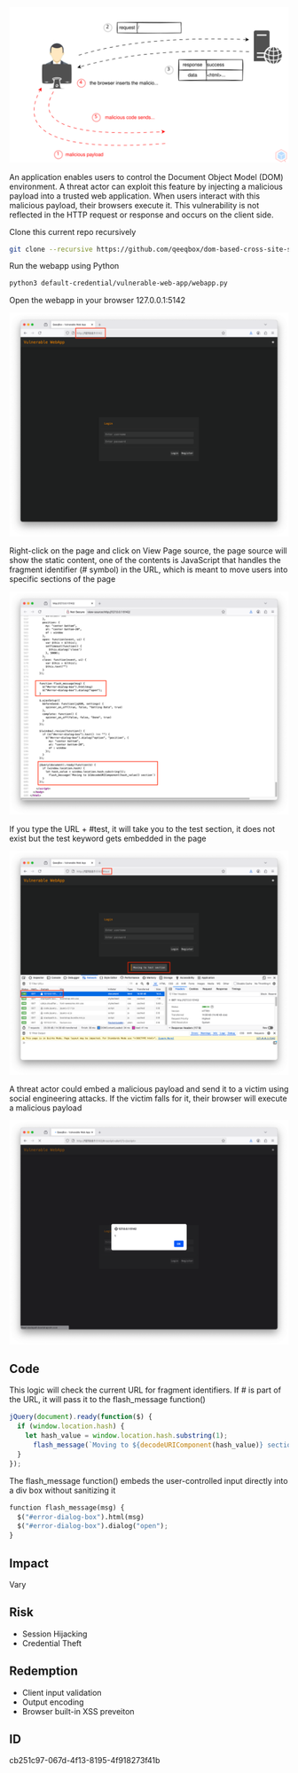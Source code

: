 <p align="center"> <img src="https://raw.githubusercontent.com/qeeqbox/dom-based-cross-site-scripting/main/content/dom-based-cross-site-scripting.svg"></p>

An application enables users to control the Document Object Model (DOM) environment. A threat actor can exploit this feature by injecting a malicious payload into a trusted web application. When users interact with this malicious payload, their browsers execute it. This vulnerability is not reflected in the HTTP request or response and occurs on the client side.

Clone this current repo recursively
```sh
git clone --recursive https://github.com/qeeqbox/dom-based-cross-site-scripting
```
Run the webapp using Python
```sh
python3 default-credential/vulnerable-web-app/webapp.py
```
Open the webapp in your browser 127.0.0.1:5142
<p align="center"> <img src="https://raw.githubusercontent.com/qeeqbox/dom-based-cross-site-scripting/main/content/1.png"></p>
Right-click on the page and click on View Page source, the page source will show the static content, one of the contents is JavaScript that handles the fragment identifier (# symbol) in the URL, which is meant to move users into specific sections of the page
<p align="center"> <img src="https://raw.githubusercontent.com/qeeqbox/dom-based-cross-site-scripting/main/content/2.png"></p>
If you type the URL + #test, it will take you to the test section, it does not exist but the test keyword gets embedded in the page
<p align="center"> <img src="https://raw.githubusercontent.com/qeeqbox/dom-based-cross-site-scripting/main/content/3.png"></p>
A threat actor could embed a malicious payload and send it to a victim using social engineering attacks. If the victim falls for it, their browser will execute a malicious payload
<p align="center"> <img src="https://raw.githubusercontent.com/qeeqbox/dom-based-cross-site-scripting/main/content/4.png"></p>

## Code
This logic will check the current URL for fragment identifiers. If # is part of the URL, it will pass it to the flash_message function()
```js
jQuery(document).ready(function($) {
  if (window.location.hash) {
    let hash_value = window.location.hash.substring(1);
      flash_message(`Moving to ${decodeURIComponent(hash_value)} section`)
  }
});
```
The flash_message function() embeds the user-controlled input directly into a div box without sanitizing it
```py
function flash_message(msg) {
  $("#error-dialog-box").html(msg)
  $("#error-dialog-box").dialog("open");
}
```
 
## Impact
Vary

## Risk
- Session Hijacking
- Credential Theft

## Redemption
- Client input validation
- Output encoding
- Browser built-in XSS preveiton

## ID
cb251c97-067d-4f13-8195-4f918273f41b

